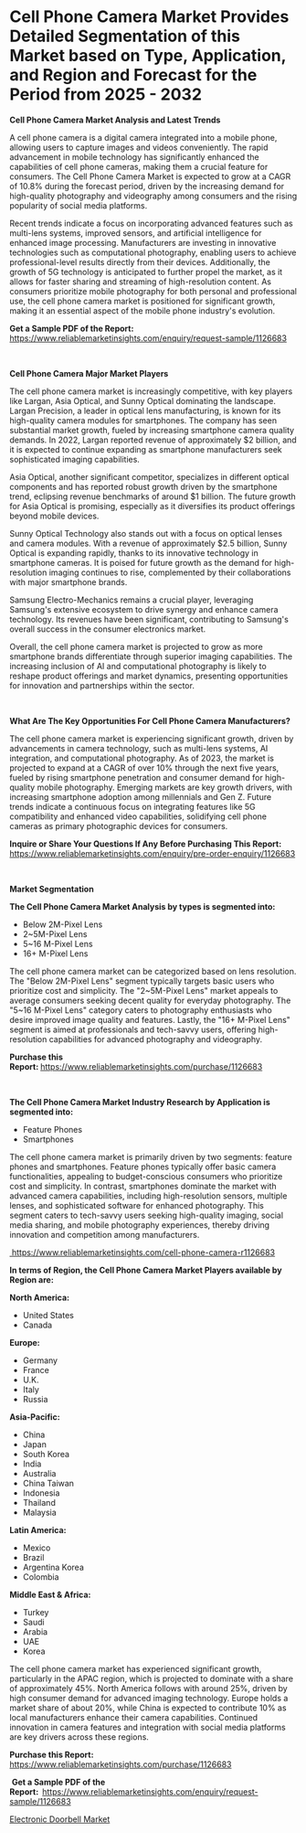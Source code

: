 <p><h1>Cell Phone Camera Market Provides Detailed Segmentation of this Market based on Type, Application, and Region and Forecast for the Period from 2025 - 2032</h1></p><p><strong>Cell Phone Camera Market Analysis and Latest Trends</strong></p>
<p><p>A cell phone camera is a digital camera integrated into a mobile phone, allowing users to capture images and videos conveniently. The rapid advancement in mobile technology has significantly enhanced the capabilities of cell phone cameras, making them a crucial feature for consumers. The Cell Phone Camera Market is expected to grow at a CAGR of 10.8% during the forecast period, driven by the increasing demand for high-quality photography and videography among consumers and the rising popularity of social media platforms.</p><p>Recent trends indicate a focus on incorporating advanced features such as multi-lens systems, improved sensors, and artificial intelligence for enhanced image processing. Manufacturers are investing in innovative technologies such as computational photography, enabling users to achieve professional-level results directly from their devices. Additionally, the growth of 5G technology is anticipated to further propel the market, as it allows for faster sharing and streaming of high-resolution content. As consumers prioritize mobile photography for both personal and professional use, the cell phone camera market is positioned for significant growth, making it an essential aspect of the mobile phone industry's evolution.</p></p>
<p><strong>Get a Sample PDF of the Report:&nbsp;</strong> <a href="https://www.reliablemarketinsights.com/enquiry/request-sample/1126683?utm_campaign=2441&utm_medium=2&utm_source=Github&utm_content=ia&utm_term=06042025&utm_id=cell-phone-camera">https://www.reliablemarketinsights.com/enquiry/request-sample/1126683</a></p>
<p>&nbsp;</p>
<p><strong>Cell Phone Camera Major Market Players</strong></p>
<p><p>The cell phone camera market is increasingly competitive, with key players like Largan, Asia Optical, and Sunny Optical dominating the landscape. Largan Precision, a leader in optical lens manufacturing, is known for its high-quality camera modules for smartphones. The company has seen substantial market growth, fueled by increasing smartphone camera quality demands. In 2022, Largan reported revenue of approximately $2 billion, and it is expected to continue expanding as smartphone manufacturers seek sophisticated imaging capabilities.</p><p>Asia Optical, another significant competitor, specializes in different optical components and has reported robust growth driven by the smartphone trend, eclipsing revenue benchmarks of around $1 billion. The future growth for Asia Optical is promising, especially as it diversifies its product offerings beyond mobile devices.</p><p>Sunny Optical Technology also stands out with a focus on optical lenses and camera modules. With a revenue of approximately $2.5 billion, Sunny Optical is expanding rapidly, thanks to its innovative technology in smartphone cameras. It is poised for future growth as the demand for high-resolution imaging continues to rise, complemented by their collaborations with major smartphone brands.</p><p>Samsung Electro-Mechanics remains a crucial player, leveraging Samsung's extensive ecosystem to drive synergy and enhance camera technology. Its revenues have been significant, contributing to Samsung's overall success in the consumer electronics market.</p><p>Overall, the cell phone camera market is projected to grow as more smartphone brands differentiate through superior imaging capabilities. The increasing inclusion of AI and computational photography is likely to reshape product offerings and market dynamics, presenting opportunities for innovation and partnerships within the sector.</p></p>
<p>&nbsp;</p>
<p><strong>What Are The Key Opportunities For Cell Phone Camera Manufacturers?</strong></p>
<p><p>The cell phone camera market is experiencing significant growth, driven by advancements in camera technology, such as multi-lens systems, AI integration, and computational photography. As of 2023, the market is projected to expand at a CAGR of over 10% through the next five years, fueled by rising smartphone penetration and consumer demand for high-quality mobile photography. Emerging markets are key growth drivers, with increasing smartphone adoption among millennials and Gen Z. Future trends indicate a continuous focus on integrating features like 5G compatibility and enhanced video capabilities, solidifying cell phone cameras as primary photographic devices for consumers.</p></p>
<p><strong>Inquire or Share Your Questions If Any Before Purchasing This Report:</strong> <a href="https://www.reliablemarketinsights.com/enquiry/pre-order-enquiry/1126683?utm_campaign=2441&utm_medium=2&utm_source=Github&utm_content=ia&utm_term=06042025&utm_id=cell-phone-camera">https://www.reliablemarketinsights.com/enquiry/pre-order-enquiry/1126683</a></p>
<p>&nbsp;</p>
<p><strong>Market Segmentation</strong></p>
<p><strong>The Cell Phone Camera Market Analysis by types is segmented into:</strong></p>
<p><ul><li>Below 2M-Pixel Lens</li><li>2~5M-Pixel Lens</li><li>5~16 M-Pixel Lens</li><li>16+ M-Pixel Lens</li></ul></p>
<p><p>The cell phone camera market can be categorized based on lens resolution. The "Below 2M-Pixel Lens" segment typically targets basic users who prioritize cost and simplicity. The "2~5M-Pixel Lens" market appeals to average consumers seeking decent quality for everyday photography. The "5~16 M-Pixel Lens" category caters to photography enthusiasts who desire improved image quality and features. Lastly, the "16+ M-Pixel Lens" segment is aimed at professionals and tech-savvy users, offering high-resolution capabilities for advanced photography and videography.</p></p>
<p><strong>Purchase this Report:&nbsp;</strong><a href="https://www.reliablemarketinsights.com/purchase/1126683?utm_campaign=2441&utm_medium=2&utm_source=Github&utm_content=ia&utm_term=06042025&utm_id=cell-phone-camera">https://www.reliablemarketinsights.com/purchase/1126683</a></p>
<p>&nbsp;</p>
<p><strong>The Cell Phone Camera Market Industry Research by Application is segmented into:</strong></p>
<p><ul><li>Feature Phones</li><li>Smartphones</li></ul></p>
<p><p>The cell phone camera market is primarily driven by two segments: feature phones and smartphones. Feature phones typically offer basic camera functionalities, appealing to budget-conscious consumers who prioritize cost and simplicity. In contrast, smartphones dominate the market with advanced camera capabilities, including high-resolution sensors, multiple lenses, and sophisticated software for enhanced photography. This segment caters to tech-savvy users seeking high-quality imaging, social media sharing, and mobile photography experiences, thereby driving innovation and competition among manufacturers.</p></p>
<p><a href="https://www.reliablemarketinsights.com/cell-phone-camera-r1126683?utm_campaign=2441&utm_medium=2&utm_source=Github&utm_content=ia&utm_term=06042025&utm_id=cell-phone-camera">&nbsp;https://www.reliablemarketinsights.com/cell-phone-camera-r1126683</a></p>
<p><strong>In terms of Region, the Cell Phone Camera Market Players available by Region are:</strong></p>
<p>
    <p> <strong> North America: </strong>
        <ul>
            <li>United States</li>
            <li>Canada</li>
        </ul>
        </p> 
    <p> <strong> Europe: </strong>
        <ul>
            <li>Germany</li>
            <li>France</li>
            <li>U.K.</li>
            <li>Italy</li>
            <li>Russia</li>
        </ul>
        </p> 
    <p> <strong> Asia-Pacific: </strong>
        <ul>
            <li>China</li>
            <li>Japan</li>
            <li>South Korea</li>
            <li>India</li>
            <li>Australia</li>
            <li>China Taiwan</li>
            <li>Indonesia</li>
            <li>Thailand</li>
            <li>Malaysia</li>
        </ul>
        </p> 
    <p> <strong> Latin America: </strong>
        <ul>
            <li>Mexico</li>
            <li>Brazil</li>
            <li>Argentina Korea</li>
            <li>Colombia</li>
        </ul>
        </p> 
    <p> <strong> Middle East & Africa: </strong>
        <ul>
            <li>Turkey</li>
            <li>Saudi</li>
            <li>Arabia</li>
            <li>UAE</li>
            <li>Korea</li>
        </ul>
    </p>
    </p>
<p><p>The cell phone camera market has experienced significant growth, particularly in the APAC region, which is projected to dominate with a share of approximately 45%. North America follows with around 25%, driven by high consumer demand for advanced imaging technology. Europe holds a market share of about 20%, while China is expected to contribute 10% as local manufacturers enhance their camera capabilities. Continued innovation in camera features and integration with social media platforms are key drivers across these regions.</p></p>
<p><strong>Purchase this Report: </strong><a href="https://www.reliablemarketinsights.com/purchase/1126683?utm_campaign=2441&utm_medium=2&utm_source=Github&utm_content=ia&utm_term=06042025&utm_id=cell-phone-camera">https://www.reliablemarketinsights.com/purchase/1126683</a></p>
<p>&nbsp;<strong>Get a Sample PDF of the Report:&nbsp;&nbsp;</strong><a href="https://www.reliablemarketinsights.com/enquiry/request-sample/1126683?utm_campaign=2441&utm_medium=2&utm_source=Github&utm_content=ia&utm_term=06042025&utm_id=cell-phone-camera">https://www.reliablemarketinsights.com/enquiry/request-sample/1126683</a></p>
<p><strong></strong></p>
<p><p><a href="https://github.com/chungwimbu4/Market-Research-Report-List-1/blob/main/electronic-doorbell-market.md?utm_campaign=2441&utm_medium=2&utm_source=Github&utm_content=ia&utm_term=06042025&utm_id=cell-phone-camera">Electronic Doorbell Market</a></p></p>